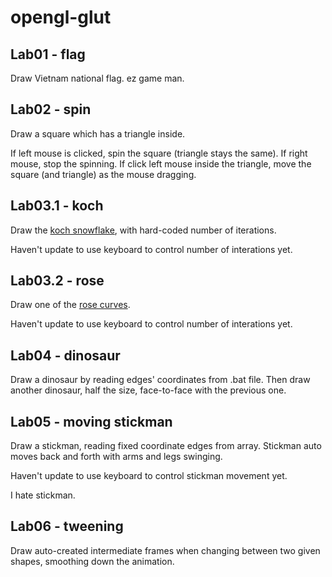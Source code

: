 # opengl-glut
## Lab01 - flag
Draw Vietnam national flag. ez game man.
## Lab02 - spin
Draw a square which has a triangle inside. 

If left mouse is clicked, spin the square (triangle stays the same). If right mouse, stop the spinning. If click left mouse inside the triangle, move the square (and triangle) as the mouse dragging.
## Lab03.1 - koch
Draw the [koch snowflake](https://en.wikipedia.org/wiki/Koch_snowflake), with hard-coded number of iterations. 

Haven't update to use keyboard to control number of interations yet.
## Lab03.2 - rose
Draw one of the [rose curves](https://en.wikipedia.org/wiki/Rose_(mathematics)).

Haven't update to use keyboard to control number of interations yet.

## Lab04 - dinosaur
Draw a dinosaur by reading edges' coordinates from .bat file.
Then draw another dinosaur, half the size, face-to-face with the previous one.

## Lab05 - moving stickman
Draw a stickman, reading fixed coordinate edges from array. Stickman auto moves back and forth with arms and legs swinging.

Haven't update to use keyboard to control stickman movement yet.

I hate stickman.

## Lab06 - tweening
Draw auto-created intermediate frames when changing between two given shapes, smoothing down the animation.

